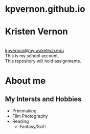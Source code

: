 # kpvernon.github.io
# Kristen Vernon
<br>kpvernon@my.waketech.edu
<br>This is my school account.
<br>This repository will hold assignments.
# About me
## My Intersts and Hobbies
* Printmaking
* Film Photography
* Reading
  * Fantasy/Scifi